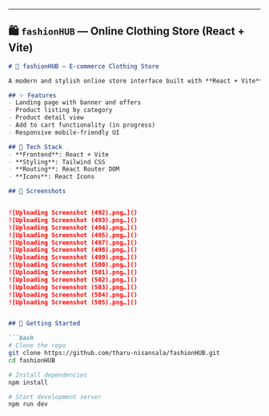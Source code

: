 
---

## 🛍️  `fashionHUB` — Online Clothing Store (React + Vite)

```markdown
# 👗 fashionHUB – E-commerce Clothing Store

A modern and stylish online store interface built with **React + Vite**, showcasing dynamic product listings, category pages, and product details.

## ✨ Features
- Landing page with banner and offers
- Product listing by category
- Product detail view
- Add to cart functionality (in progress)
- Responsive mobile-friendly UI

## 🔧 Tech Stack
- **Frontend**: React + Vite
- **Styling**: Tailwind CSS
- **Routing**: React Router DOM
- **Icons**: React Icons

## 📸 Screenshots


![Uploading Screenshot (492).png…]()
![Uploading Screenshot (493).png…]()
![Uploading Screenshot (494).png…]()
![Uploading Screenshot (495).png…]()
![Uploading Screenshot (497).png…]()
![Uploading Screenshot (498).png…]()
![Uploading Screenshot (499).png…]()
![Uploading Screenshot (500).png…]()
![Uploading Screenshot (501).png…]()
![Uploading Screenshot (502).png…]()
![Uploading Screenshot (503).png…]()
![Uploading Screenshot (504).png…]()
![Uploading Screenshot (505).png…]()


## 🚀 Getting Started

```bash
# Clone the repo
git clone https://github.com/tharu-nisansala/fashionHUB.git
cd fashionHUB

# Install dependencies
npm install

# Start development server
npm run dev
